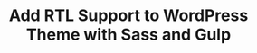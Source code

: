 ---
external:
  host: Medium
  url: https://medium.com/aspirethemes/add-rtl-support-to-wordpress-theme-with-sass-and-gulp-b9df2e3d6e65
title: Add RTL Support to WordPress Theme with Sass and Gulp
tags: [RTL, Gulp, Sass, CSS, WordPress]
---